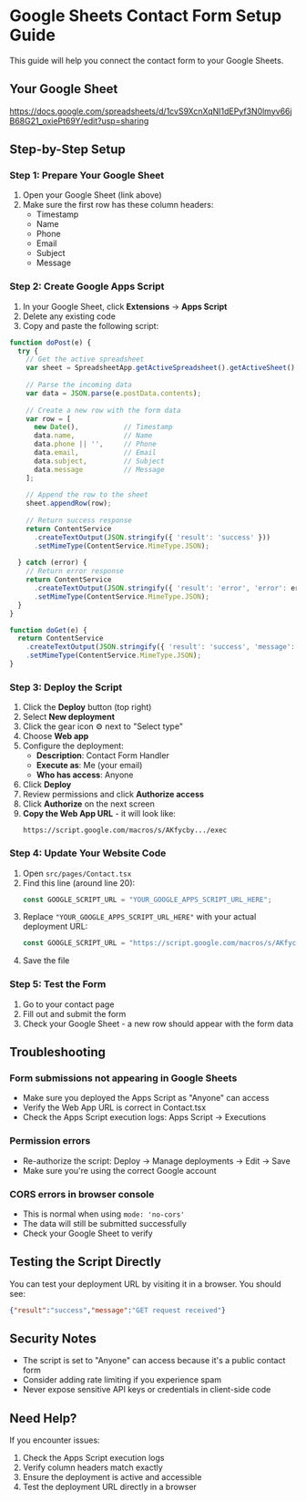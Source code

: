 # Google Sheets Contact Form Setup Guide

This guide will help you connect the contact form to your Google Sheets.

## Your Google Sheet
https://docs.google.com/spreadsheets/d/1cvS9XcnXqNI1dEPyf3N0lmyv66jB68G21_oxiePt69Y/edit?usp=sharing

## Step-by-Step Setup

### Step 1: Prepare Your Google Sheet
1. Open your Google Sheet (link above)
2. Make sure the first row has these column headers:
   - Timestamp
   - Name
   - Phone
   - Email
   - Subject
   - Message

### Step 2: Create Google Apps Script
1. In your Google Sheet, click **Extensions** → **Apps Script**
2. Delete any existing code
3. Copy and paste the following script:

```javascript
function doPost(e) {
  try {
    // Get the active spreadsheet
    var sheet = SpreadsheetApp.getActiveSpreadsheet().getActiveSheet();
    
    // Parse the incoming data
    var data = JSON.parse(e.postData.contents);
    
    // Create a new row with the form data
    var row = [
      new Date(),           // Timestamp
      data.name,            // Name
      data.phone || '',     // Phone
      data.email,           // Email
      data.subject,         // Subject
      data.message          // Message
    ];
    
    // Append the row to the sheet
    sheet.appendRow(row);
    
    // Return success response
    return ContentService
      .createTextOutput(JSON.stringify({ 'result': 'success' }))
      .setMimeType(ContentService.MimeType.JSON);
      
  } catch (error) {
    // Return error response
    return ContentService
      .createTextOutput(JSON.stringify({ 'result': 'error', 'error': error.toString() }))
      .setMimeType(ContentService.MimeType.JSON);
  }
}

function doGet(e) {
  return ContentService
    .createTextOutput(JSON.stringify({ 'result': 'success', 'message': 'GET request received' }))
    .setMimeType(ContentService.MimeType.JSON);
}
```

### Step 3: Deploy the Script
1. Click the **Deploy** button (top right)
2. Select **New deployment**
3. Click the gear icon ⚙️ next to "Select type"
4. Choose **Web app**
5. Configure the deployment:
   - **Description**: Contact Form Handler
   - **Execute as**: Me (your email)
   - **Who has access**: Anyone
6. Click **Deploy**
7. Review permissions and click **Authorize access**
8. Click **Authorize** on the next screen
9. **Copy the Web App URL** - it will look like:
   ```
   https://script.google.com/macros/s/AKfycby.../exec
   ```

### Step 4: Update Your Website Code
1. Open `src/pages/Contact.tsx`
2. Find this line (around line 20):
   ```typescript
   const GOOGLE_SCRIPT_URL = "YOUR_GOOGLE_APPS_SCRIPT_URL_HERE";
   ```
3. Replace `"YOUR_GOOGLE_APPS_SCRIPT_URL_HERE"` with your actual deployment URL:
   ```typescript
   const GOOGLE_SCRIPT_URL = "https://script.google.com/macros/s/AKfycby.../exec";
   ```
4. Save the file

### Step 5: Test the Form
1. Go to your contact page
2. Fill out and submit the form
3. Check your Google Sheet - a new row should appear with the form data

## Troubleshooting

### Form submissions not appearing in Google Sheets
- Make sure you deployed the Apps Script as "Anyone" can access
- Verify the Web App URL is correct in Contact.tsx
- Check the Apps Script execution logs: Apps Script → Executions

### Permission errors
- Re-authorize the script: Deploy → Manage deployments → Edit → Save
- Make sure you're using the correct Google account

### CORS errors in browser console
- This is normal when using `mode: 'no-cors'`
- The data will still be submitted successfully
- Check your Google Sheet to verify

## Testing the Script Directly
You can test your deployment URL by visiting it in a browser. You should see:
```json
{"result":"success","message":"GET request received"}
```

## Security Notes
- The script is set to "Anyone" can access because it's a public contact form
- Consider adding rate limiting if you experience spam
- Never expose sensitive API keys or credentials in client-side code

## Need Help?
If you encounter issues:
1. Check the Apps Script execution logs
2. Verify column headers match exactly
3. Ensure the deployment is active and accessible
4. Test the deployment URL directly in a browser
